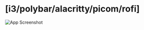
# [i3/polybar/alacritty/picom/rofi]




![App Screenshot](https://via.placeholder.com/468x300?text=App+Screenshot+Here)

